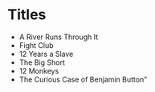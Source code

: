 # Titles


- A River Runs Through It
- Fight Club
- 12 Years a Slave
- The Big Short
- 12 Monkeys
- The Curious Case of Benjamin Button"
